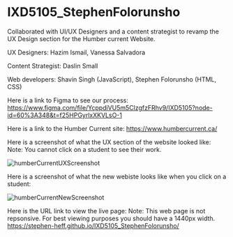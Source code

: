 # IXD5105_StephenFolorunsho

Collaborated with UI/UX Designers and a content strategist to revamp the UX Design section for the Humber current Website.

UX Designers: 
Hazim Ismail,
Vanessa Salvadora

Content Strategist:
Daslin Small

Web developers:
Shavin Singh (JavaScript),
Stephen Folorunsho (HTML, CSS)



Here is a link to Figma to see our process:
https://www.figma.com/file/YcppdiVU5m5ClzgfzFRhv9/IXD5105?node-id=60%3A348&t=f25HPGyrlxXKVLsO-1

Here is a link to the Humber Current site:
https://www.humbercurrent.ca/

Here is a screenshot of what the UX section of the website looked like:
Note: You cannot click on a student to see their work.

![humberCurrentUXScreenshot](https://user-images.githubusercontent.com/107089079/217707858-2ce58c26-32a9-4293-9ef9-c6485e79fdd9.jpg)



Here is a screenshot of what the new webiste looks like when you click on a student:

![humberCurrentNewScreenshot](https://user-images.githubusercontent.com/107089079/217707136-08afa35d-fc48-4bda-98b9-69ca6375cd03.jpg)


Here is the URL link to view the live page:
Note: This web page is not repsonsive. For best viewing purposes you should have a 1440px width.
https://stephen-heff.github.io/IXD5105_StephenFolorunsho/

